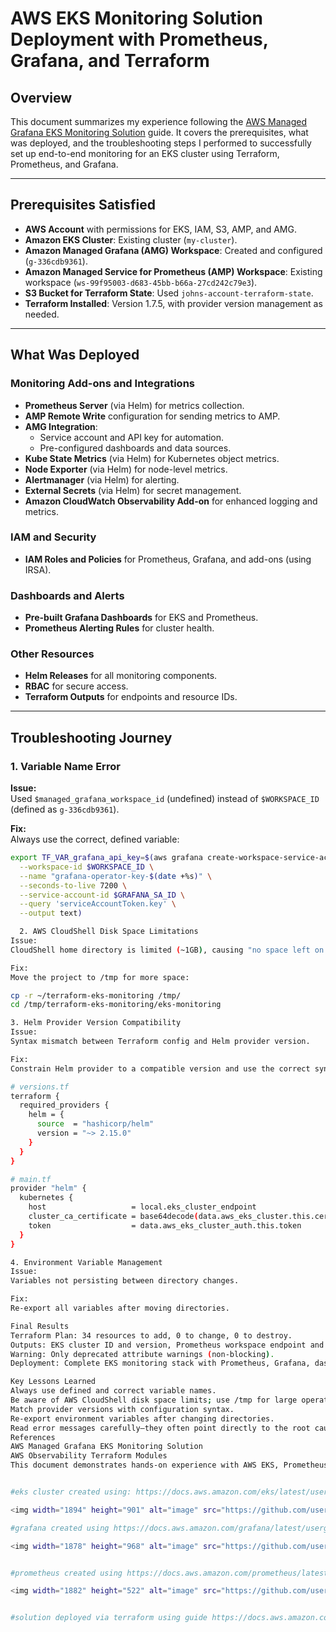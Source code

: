 # AWS EKS Monitoring Solution Deployment with Prometheus, Grafana, and Terraform

## Overview

This document summarizes my experience following the [AWS Managed Grafana EKS Monitoring Solution](https://docs.aws.amazon.com/grafana/latest/userguide/solution-eks.html#solution-eks-about) guide. It covers the prerequisites, what was deployed, and the troubleshooting steps I performed to successfully set up end-to-end monitoring for an EKS cluster using Terraform, Prometheus, and Grafana.

---

## Prerequisites Satisfied

- **AWS Account** with permissions for EKS, IAM, S3, AMP, and AMG.
- **Amazon EKS Cluster**: Existing cluster (`my-cluster`).
- **Amazon Managed Grafana (AMG) Workspace**: Created and configured (`g-336cdb9361`).
- **Amazon Managed Service for Prometheus (AMP) Workspace**: Existing workspace (`ws-99f95003-d683-45bb-b66a-27cd242c79e3`).
- **S3 Bucket for Terraform State**: Used `johns-account-terraform-state`.
- **Terraform Installed**: Version 1.7.5, with provider version management as needed.

---

## What Was Deployed

### Monitoring Add-ons and Integrations

- **Prometheus Server** (via Helm) for metrics collection.
- **AMP Remote Write** configuration for sending metrics to AMP.
- **AMG Integration**:
  - Service account and API key for automation.
  - Pre-configured dashboards and data sources.
- **Kube State Metrics** (via Helm) for Kubernetes object metrics.
- **Node Exporter** (via Helm) for node-level metrics.
- **Alertmanager** (via Helm) for alerting.
- **External Secrets** (via Helm) for secret management.
- **Amazon CloudWatch Observability Add-on** for enhanced logging and metrics.

### IAM and Security

- **IAM Roles and Policies** for Prometheus, Grafana, and add-ons (using IRSA).

### Dashboards and Alerts

- **Pre-built Grafana Dashboards** for EKS and Prometheus.
- **Prometheus Alerting Rules** for cluster health.

### Other Resources

- **Helm Releases** for all monitoring components.
- **RBAC** for secure access.
- **Terraform Outputs** for endpoints and resource IDs.

---

## Troubleshooting Journey

### 1. Variable Name Error

**Issue:**  
Used `$managed_grafana_workspace_id` (undefined) instead of `$WORKSPACE_ID` (defined as `g-336cdb9361`).

**Fix:**  
Always use the correct, defined variable:
```bash
export TF_VAR_grafana_api_key=$(aws grafana create-workspace-service-account-token \
  --workspace-id $WORKSPACE_ID \
  --name "grafana-operator-key-$(date +%s)" \
  --seconds-to-live 7200 \
  --service-account-id $GRAFANA_SA_ID \
  --query 'serviceAccountToken.key' \
  --output text)

  2. AWS CloudShell Disk Space Limitations
Issue:
CloudShell home directory is limited (~1GB), causing "no space left on device" errors during terraform init.

Fix:
Move the project to /tmp for more space:

cp -r ~/terraform-eks-monitoring /tmp/
cd /tmp/terraform-eks-monitoring/eks-monitoring

3. Helm Provider Version Compatibility
Issue:
Syntax mismatch between Terraform config and Helm provider version.

Fix:
Constrain Helm provider to a compatible version and use the correct syntax:

# versions.tf
terraform {
  required_providers {
    helm = {
      source  = "hashicorp/helm"
      version = "~> 2.15.0"
    }
  }
}

# main.tf
provider "helm" {
  kubernetes {
    host                   = local.eks_cluster_endpoint
    cluster_ca_certificate = base64decode(data.aws_eks_cluster.this.certificate_authority[0].data)
    token                  = data.aws_eks_cluster_auth.this.token
  }
}

4. Environment Variable Management
Issue:
Variables not persisting between directory changes.

Fix:
Re-export all variables after moving directories.

Final Results
Terraform Plan: 34 resources to add, 0 to change, 0 to destroy.
Outputs: EKS cluster ID and version, Prometheus workspace endpoint and ID, region.
Warning: Only deprecated attribute warnings (non-blocking).
Deployment: Complete EKS monitoring stack with Prometheus, Grafana, dashboards, alerts, and secure IAM integration.

Key Lessons Learned
Always use defined and correct variable names.
Be aware of AWS CloudShell disk space limits; use /tmp for large operations.
Match provider versions with configuration syntax.
Re-export environment variables after changing directories.
Read error messages carefully—they often point directly to the root cause.
References
AWS Managed Grafana EKS Monitoring Solution
AWS Observability Terraform Modules
This document demonstrates hands-on experience with AWS EKS, Prometheus, Grafana, and Terraform, including troubleshooting and best practices for cloud-native monitoring deployments.


#eks cluster created using: https://docs.aws.amazon.com/eks/latest/userguide/getting-started-console.html

<img width="1894" height="901" alt="image" src="https://github.com/user-attachments/assets/2fa9a754-6585-439b-bf97-3176ae9eefd5" />

#grafana created using https://docs.aws.amazon.com/grafana/latest/userguide/AMG-create-workspace.html

<img width="1878" height="968" alt="image" src="https://github.com/user-attachments/assets/20349fc1-ee47-4b29-830a-e0cad346ac39" />


#prometheus created using https://docs.aws.amazon.com/prometheus/latest/userguide/AMP-create-workspace.html

<img width="1882" height="522" alt="image" src="https://github.com/user-attachments/assets/0b2a74d1-0cc0-4e43-a31f-2e83ae1be142" />


#solution deployed via terraform using guide https://docs.aws.amazon.com/grafana/latest/userguide/solution-eks.html#solution-eks-about
